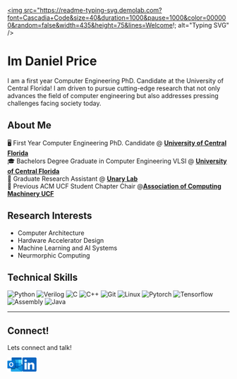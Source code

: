 
<a class ="WelcomeSVG" href="https://git.io/typing-svg"><img src="https://readme-typing-svg.demolab.com?font=Cascadia+Code&size=40&duration=1000&pause=1000&color=000000&random=false&width=435&height=75&lines=Welcome!; alt="Typing SVG" /></a>


# Im Daniel Price
I am a first year Computer Engineering PhD. Candidate at the University of Central Florida! I am driven to pursue cutting-edge research that not only advances the field of computer engineering but also addresses pressing challenges facing society today.

## About Me
:desktop_computer: First Year Computer Engineering PhD. Candidate @ [**University of Central Florida**](https://www.ucf.edu/) <br>
:mortar_board: Bachelors Degree Graduate in Computer Engineering VLSI @ [**University of Central Florida**](https://www.ucf.edu/) <br>
:microscope: Graduate Research Assistant @ [**Unary Lab**](https://www.unarylab.com/) <br>
:briefcase: Previous ACM UCF Student Chapter Chair @[**Association of Computing Machinery UCF**](https://www.acmucf.org/) <br>

## Research Interests
- Computer Architecture <br>
- Hardware Accelerator Design <br>
- Machine Learning and AI Systems <br>
- Neurmorphic Computing <br>


## Technical Skills

![Python](https://img.shields.io/badge/python-3670A0?style=for-the-badge&logo=python&logoColor=ffdd54)
![Verilog](https://img.shields.io/badge/Verilog-FF1100?style=for-the-badge&logo=Verilog&logoColor=white)
![C](https://img.shields.io/badge/-C-7b95a6?style=for-the-badge&logo=c&logoColor=white)
![C++](https://img.shields.io/badge/-C++-68b0cc?style=for-the-badge&logo=cplusplus)
![Git](https://img.shields.io/badge/git-lightblue?style=for-the-badge&logo=git&logoColor=orange)
![Linux](https://img.shields.io/badge/-Linux-595f63?style=for-the-badge&logo=linux)
![Pytorch](https://img.shields.io/badge/PyTorch-orange?style=for-the-badge&logo=pytorch&logoColor=white)
![Tensorflow](https://img.shields.io/badge/TensorFlow-yellow?style=for-the-badge&logo=tensorflow)
![Assembly](https://img.shields.io/badge/Assembly-957ebf?style=for-the-badge&logo=verilog&logoColor=red)
![Java](https://img.shields.io/badge/Java-FF0000?style=for-the-badge&logo=java&logoColor=red)  



---

## Connect!

Lets connect and talk!

<a href="mailto:Daniel.Price@ucf.edu">
    <img height="32" align="left" alt="Mail" src="outlook.png" />
</a>

<a href="https://www.linkedin.com/in/joshuavjoseph">
    <img height="32" align="left" alt="LinkedIn" src="linkedin.png" />
</a>

